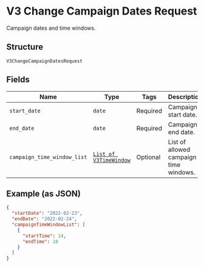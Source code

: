 
# V3 Change Campaign Dates Request

Campaign dates and time windows.

## Structure

`V3ChangeCampaignDatesRequest`

## Fields

| Name | Type | Tags | Description |
|  --- | --- | --- | --- |
| `start_date` | `date` | Required | Campaign start date. |
| `end_date` | `date` | Required | Campaign end date. |
| `campaign_time_window_list` | [`List of V3TimeWindow`](../../doc/models/v3-time-window.md) | Optional | List of allowed campaign time windows. |

## Example (as JSON)

```json
{
  "startDate": "2022-02-23",
  "endDate": "2022-02-24",
  "campaignTimeWindowList": [
    {
      "startTime": 14,
      "endTime": 18
    }
  ]
}
```

